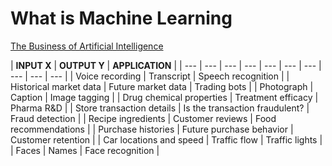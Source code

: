 # What is Machine Learning

[The Business of Artificial Intelligence](https://hbr.org/cover-story/2017/07/the-business-of-artificial-intelligence)

| **INPUT X** | **OUTPUT Y** | **APPLICATION** |
| --- | --- | --- | --- | --- | --- | --- | --- | --- | --- |
| Voice recording | Transcript | Speech recognition |
| Historical market data | Future market data | Trading bots |
| Photograph | Caption | Image tagging |
| Drug chemical properties | Treatment efficacy | Pharma R&D |
| Store transaction details | Is the transaction fraudulent? | Fraud detection |
| Recipe ingredients | Customer reviews | Food recommendations |
| Purchase histories | Future purchase behavior | Customer retention |
| Car locations and speed | Traffic flow | Traffic lights |
| Faces | Names | Face recognition |

